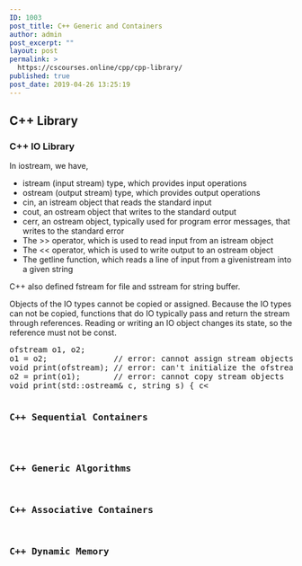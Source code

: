 ```yaml
---
ID: 1003
post_title: C++ Generic and Containers
author: admin
post_excerpt: ""
layout: post
permalink: >
  https://cscourses.online/cpp/cpp-library/
published: true
post_date: 2019-04-26 13:25:19
---
```

<h2>C++ Library</h2>
<h3>C++ IO Library</h3>
<p>In iostream, we have,</p>
<ul>
<li>istream (input stream) type, which provides input operations</li>
<li>ostream (output stream) type, which provides output operations</li>
<li>cin, an istream object that reads the standard input</li>
<li>cout, an ostream object that writes to the standard output</li>
<li>cerr, an ostream object, typically used for program error messages, that writes to the standard error</li>
<li>The >> operator, which is used to read input from an istream object</li>
<li>The &lt;&lt; operator, which is used to write output to an ostream object</li>
<li>The getline function, which reads a line of input from a givenistream into a given string</li>
</ul>
<p>C++ also defined fstream for file and sstream for string buffer.</p>

<p>Objects of the IO types cannot be copied or assigned. Because the IO types can not be copied, functions that do IO typically pass and return the stream through references. Reading or writing an IO object changes its state, so the reference must not be const.</p>
<pre>
ofstream o1, o2;
o1 = o2;              // error: cannot assign stream objects
void print(ofstream); // error: can't initialize the ofstream parameter
o2 = print(o1);       // error: cannot copy stream objects
void print(std::ostream& c, string s) { c<<s; }
print(std::cout, "1");
</pre>



<h3>C++ Sequential Containers</h3>



<h3>C++ Generic Algorithms</h3>
<h3>C++ Associative Containers</h3>
<h3>C++ Dynamic Memory</h3>